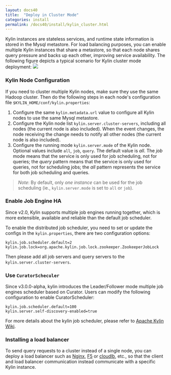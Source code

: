 ```yaml
---
layout: docs40
title:  "Deploy in Cluster Mode"
categories: install
permalink: /docs40/install/kylin_cluster.html
---
```



Kylin instances are stateless services, and runtime state information is stored in the Mysql metastore. For load balancing purposes, you can enable multiple Kylin instances that share a metastore, so that each node shares query pressure and backs up each other, improving service availability. The following figure depicts a typical scenario for Kylin cluster mode deployment:
![](/images/install/kylin_server_modes.4.x.png)



### Kylin Node Configuration

If you need to cluster multiple Kylin nodes, make sure they use the same Hadoop cluster. Then do the following steps in each node's configuration file `$KYLIN_HOME/conf/kylin.properties`:

1. Configure the same `kylin.metadata.url` value to configure all Kylin nodes to use the same Mysql metastore.
2. Configure the Kylin node list `kylin.server.cluster-servers`, including all nodes (the current node is also included). When the event changes, the node receiving the change needs to notify all other nodes (the current node is also included).
3. Configure the running mode `kylin.server.mode` of the Kylin node. Optional values include `all`, `job`, `query`. The default value is *all*.
The *job* mode means that the service is only used for job scheduling, not for queries; the *query* pattern means that the service is only used for queries, not for scheduling jobs; the *all* pattern represents the service for both job scheduling and queries.

> *Note*:  By default, only *one instance* can be used for the job scheduling (ie., `kylin.server.mode` is set to `all` or `job`).



### Enable Job Engine HA

Since v2.0, Kylin supports multiple job engines running together, which is more extensible, available and reliable than the default job scheduler.

To enable the distributed job scheduler, you need to set or update the configs in the `kylin.properties`, there are two configuration options:

```properties
kylin.job.scheduler.default=2
kylin.job.lock=org.apache.kylin.job.lock.zookeeper.ZookeeperJobLock
```

Then please add all job servers and query servers to the `kylin.server.cluster-servers`.

### Use `CuratorScheculer`

Since v3.0.0-alpha, kylin introduces the Leader/Follower mode multiple job engines scheduler based on Curator. Users can modify the following configuration to enable CuratorScheduler:

```properties
kylin.job.scheduler.default=100
kylin.server.self-discovery-enabled=true
```

For more details about the kylin job scheduler, please refer to [Apache Kylin Wiki](https://cwiki.apache.org/confluence/display/KYLIN/Comparison+of+Kylin+Job+scheduler).

### Installing a load balancer

To send query requests to a cluster instead of a single node, you can deploy a load balancer such as [Nginx](http://nginx.org/en/), [F5](https://www.f5.com/) or [cloudlb](https://rubygems.org/gems/cloudlb/), etc., so that the client and load balancer communication instead communicate with a specific Kylin instance.
